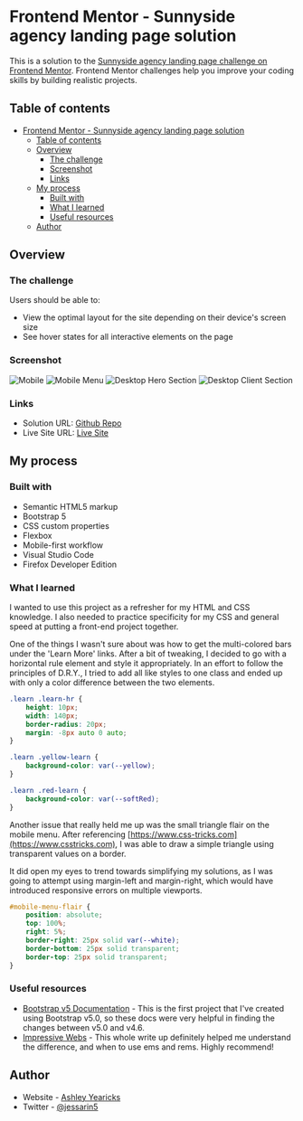 # Frontend Mentor - Sunnyside agency landing page solution

This is a solution to the [Sunnyside agency landing page challenge on Frontend Mentor](https://www.frontendmentor.io/challenges/sunnyside-agency-landing-page-7yVs3B6ef). Frontend Mentor challenges help you improve your coding skills by building realistic projects.

## Table of contents

- [Frontend Mentor - Sunnyside agency landing page solution](#frontend-mentor---sunnyside-agency-landing-page-solution)
  - [Table of contents](#table-of-contents)
  - [Overview](#overview)
    - [The challenge](#the-challenge)
    - [Screenshot](#screenshot)
    - [Links](#links)
  - [My process](#my-process)
    - [Built with](#built-with)
    - [What I learned](#what-i-learned)
    - [Useful resources](#useful-resources)
  - [Author](#author)


## Overview

### The challenge

Users should be able to:

- View the optimal layout for the site depending on their device's screen size
- See hover states for all interactive elements on the page

### Screenshot

![Mobile](public/assets/images/screenshots/sunnyside-mobile-screenshot.png)
![Mobile Menu](public/assets/images/screenshots/sunnyside-mobile-menu-screenshot.png)
![Desktop Hero Section](public/assets/images/screenshots/sunnyside-desktop-hero.png)
![Desktop Client Section](public/assets/images/screenshots/sunnyside-desktop-client.png)



### Links

- Solution URL: [Github Repo](https://github.com/ayearicks/sunnyside-agency-landing-page-main)
- Live Site URL: [Live Site](https://yearicks.dev/sunnyside-agency/public/index.html)



## My process


### Built with

- Semantic HTML5 markup
- Bootstrap 5
- CSS custom properties
- Flexbox
- Mobile-first workflow
- Visual Studio Code
- Firefox Developer Edition



### What I learned

I wanted to use this project as a refresher for my HTML and CSS knowledge. I also needed to practice specificity for my CSS and general speed at putting a front-end project together.


One of the things I wasn't sure about was how to get the multi-colored bars under the 'Learn More' links. After a bit of tweaking, I decided to go with a horizontal rule element and style it appropriately. In an effort to follow the principles of D.R.Y., I tried to add all like styles to one class and ended up with only a color difference between the two elements.

```css
.learn .learn-hr {
    height: 10px;
    width: 140px;
    border-radius: 20px;
    margin: -8px auto 0 auto;
}

.learn .yellow-learn {
    background-color: var(--yellow);
}

.learn .red-learn {
    background-color: var(--softRed);
}
```


Another issue that really held me up was the small triangle flair on the mobile menu. After referencing [https://www.css-tricks.com](https://www.csstricks.com), I was able to draw a simple triangle using transparent values on a border. 

It did open my eyes to trend towards simplifying my solutions, as I was going to attempt using margin-left and margin-right, which would have introduced responsive errors on multiple viewports.


```css
#mobile-menu-flair {
    position: absolute;
    top: 100%;
    right: 5%;
    border-right: 25px solid var(--white);
    border-bottom: 25px solid transparent;
    border-top: 25px solid transparent;
}
```


### Useful resources

- [Bootstrap v5 Documentation](https://getbootstrap.com/docs/5.0/getting-started/introduction/) - This is the first project that I've created using Bootstrap v5.0, so these docs were very helpful in finding the changes between v5.0 and v4.6.
- [Impressive Webs](https://www.impressivewebs.com/understanding-em-units-css/) - This whole write up definitely helped me understand the difference, and when to use ems and rems. Highly recommend!



## Author

- Website - [Ashley Yearicks](https://yearicks.dev)
- Twitter - [@jessarin5](https://www.twitter.com/jessarin5)
